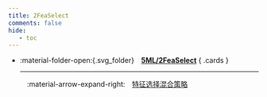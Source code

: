 ```yaml
---
title: 2FeaSelect
comments: false
hide:
   - toc
---
```


<div class="grid cards index-info" markdown>

-   :material-folder-open:{.svg_folder}&emsp;__[5ML/2FeaSelect](./index.md)__
{ .cards }

	---

	&emsp;:material-arrow-expand-right:&emsp;[特征选择混合策略](./A.md)

</div>